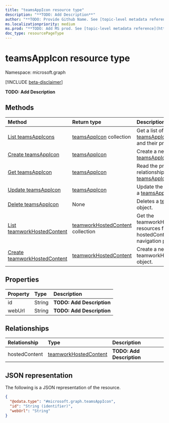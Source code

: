 ```yaml
---
title: "teamsAppIcon resource type"
description: "**TODO: Add Description**"
author: "**TODO: Provide Github Name. See [topic-level metadata reference](https://msgo.azurewebsites.net/add/document/guidelines/metadata.html#topic-level-metadata)**"
ms.localizationpriority: medium
ms.prod: "**TODO: Add MS prod. See [topic-level metadata reference](https://msgo.azurewebsites.net/add/document/guidelines/metadata.html#topic-level-metadata)**"
doc_type: resourcePageType
---
```


# teamsAppIcon resource type

Namespace: microsoft.graph

[!INCLUDE [beta-disclaimer](../../includes/beta-disclaimer.md)]

**TODO: Add Description**

## Methods
|Method|Return type|Description|
|:---|:---|:---|
|[List teamsAppIcons](../api/teamsappicon-list.md)|[teamsAppIcon](../resources/teamsappicon.md) collection|Get a list of the [teamsAppIcon](../resources/teamsappicon.md) objects and their properties.|
|[Create teamsAppIcon](../api/teamsappicon-create.md)|[teamsAppIcon](../resources/teamsappicon.md)|Create a new [teamsAppIcon](../resources/teamsappicon.md) object.|
|[Get teamsAppIcon](../api/teamsappicon-get.md)|[teamsAppIcon](../resources/teamsappicon.md)|Read the properties and relationships of a [teamsAppIcon](../resources/teamsappicon.md) object.|
|[Update teamsAppIcon](../api/teamsappicon-update.md)|[teamsAppIcon](../resources/teamsappicon.md)|Update the properties of a [teamsAppIcon](../resources/teamsappicon.md) object.|
|[Delete teamsAppIcon](../api/teamsappicon-delete.md)|None|Deletes a [teamsAppIcon](../resources/teamsappicon.md) object.|
|[List teamworkHostedContent](../api/teamsappicon-list-hostedcontent.md)|[teamworkHostedContent](../resources/teamworkhostedcontent.md) collection|Get the teamworkHostedContent resources from the hostedContent navigation property.|
|[Create teamworkHostedContent](../api/teamsappicon-post-hostedcontent.md)|[teamworkHostedContent](../resources/teamworkhostedcontent.md)|Create a new teamworkHostedContent object.|

## Properties
|Property|Type|Description|
|:---|:---|:---|
|id|String|**TODO: Add Description**|
|webUrl|String|**TODO: Add Description**|

## Relationships
|Relationship|Type|Description|
|:---|:---|:---|
|hostedContent|[teamworkHostedContent](../resources/teamworkhostedcontent.md)|**TODO: Add Description**|

## JSON representation
The following is a JSON representation of the resource.
<!-- {
  "blockType": "resource",
  "keyProperty": "id",
  "@odata.type": "microsoft.graph.teamsAppIcon",
  "openType": false
}
-->
``` json
{
  "@odata.type": "#microsoft.graph.teamsAppIcon",
  "id": "String (identifier)",
  "webUrl": "String"
}
```

